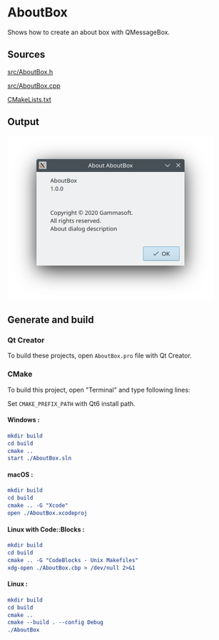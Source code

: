 # AboutBox

Shows how to create an about box with QMessageBox.

## Sources

[src/AboutBox.h](src/AboutBox.h)

[src/AboutBox.cpp](src/AboutBox.cpp)

[CMakeLists.txt](CMakeLists.txt)

## Output

![Screenshot](../../../docs/Pictures/AboutBox.png)

## Generate and build

### Qt Creator

To build these projects, open `AboutBox.pro` file with Qt Creator.

### CMake

To build this project, open "Terminal" and type following lines:

Set `CMAKE_PREFIX_PATH` with Qt6 install path.

#### Windows :

``` cmake
mkdir build
cd build
cmake ..
start ./AboutBox.sln
```

#### macOS :

``` cmake
mkdir build
cd build
cmake .. -G "Xcode"
open ./AboutBox.xcodeproj
```

#### Linux with Code::Blocks :

``` cmake
mkdir build
cd build
cmake .. -G "CodeBlocks - Unix Makefiles"
xdg-open ./AboutBox.cbp > /dev/null 2>&1
```

#### Linux :

``` cmake
mkdir build
cd build
cmake .. 
cmake --build . --config Debug
./AboutBox
```

